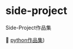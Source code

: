 # side-project
Side-Project作品集

📁 [python作品集](https://github.com/akilchen/side-project/blob/Python/))
